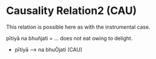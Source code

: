 # Causality Relation2 (CAU)

This relation is possible here as with the instrumental case.

pītiyā na bhuñjati = ... does not eat owing to delight.
- pītiyā ——> na bhuÒjati (CAU)